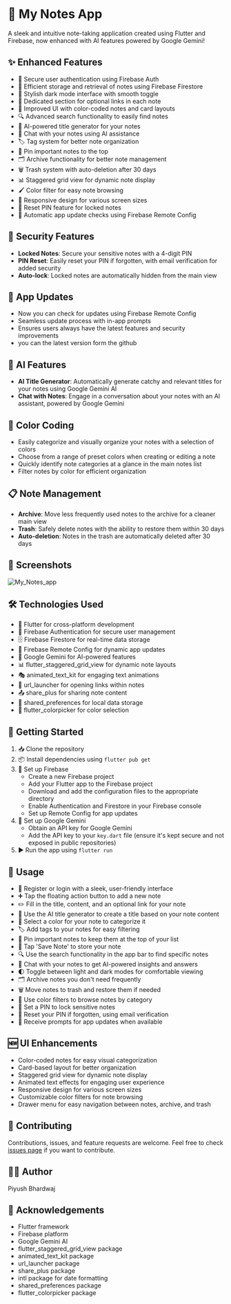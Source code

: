 # 📝 My Notes App
A sleek and intuitive note-taking application created using Flutter and Firebase, now enhanced with AI features powered by Google Gemini!

## ✨ Enhanced Features
- 🔐 Secure user authentication using Firebase Auth
- 💾 Efficient storage and retrieval of notes using Firebase Firestore
- 🌙 Stylish dark mode interface with smooth toggle
- 🔗 Dedicated section for optional links in each note
- 🎨 Improved UI with color-coded notes and card layouts
- 🔍 Advanced search functionality to easily find notes
- 🧠 AI-powered title generator for your notes
- 💬 Chat with your notes using AI assistance
- 🏷️ Tag system for better note organization
- 📌 Pin important notes to the top
- 🗂️ Archive functionality for better note management
- 🗑️ Trash system with auto-deletion after 30 days
- 📊 Staggered grid view for dynamic note display
- 🖌️ Color filter for easy note browsing
- 📱 Responsive design for various screen sizes
- 🔑 Reset PIN feature for locked notes
- 🔄 Automatic app update checks using Firebase Remote Config

## 🔐 Security Features
- **Locked Notes**: Secure your sensitive notes with a 4-digit PIN
- **PIN Reset**: Easily reset your PIN if forgotten, with email verification for added security
- **Auto-lock**: Locked notes are automatically hidden from the main view

## 🔄 App Updates
- Now you can check for updates using Firebase Remote Config
- Seamless update process with in-app prompts
- Ensures users always have the latest features and security improvements
- you can the latest version form the github

## 🤖 AI Features
- **AI Title Generator**: Automatically generate catchy and relevant titles for your notes using Google Gemini AI
- **Chat with Notes**: Engage in a conversation about your notes with an AI assistant, powered by Google Gemini

## 🌈 Color Coding
- Easily categorize and visually organize your notes with a selection of colors
- Choose from a range of preset colors when creating or editing a note
- Quickly identify note categories at a glance in the main notes list
- Filter notes by color for efficient organization

## 📋 Note Management
- **Archive**: Move less frequently used notes to the archive for a cleaner main view
- **Trash**: Safely delete notes with the ability to restore them within 30 days
- **Auto-deletion**: Notes in the trash are automatically deleted after 30 days

## 📸 Screenshots
![My_Notes_app](https://github.com/user-attachments/assets/872a77f1-eded-4b97-9f0a-5053d8dd00e1)

## 🛠️ Technologies Used
- 📱 Flutter for cross-platform development
- 🔑 Firebase Authentication for secure user management
- 🗄️ Firebase Firestore for real-time data storage
- 🔄 Firebase Remote Config for dynamic app updates
- 🤖 Google Gemini for AI-powered features
- 📊 flutter_staggered_grid_view for dynamic note layouts
- 🎭 animated_text_kit for engaging text animations
- 🔗 url_launcher for opening links within notes
- 📤 share_plus for sharing note content
- 💾 shared_preferences for local data storage
- 🎨 flutter_colorpicker for color selection

## 🚀 Getting Started
1. 📥 Clone the repository
2. 📦 Install dependencies using `flutter pub get`
3. 🔧 Set up Firebase
   - Create a new Firebase project
   - Add your Flutter app to the Firebase project
   - Download and add the configuration files to the appropriate directory
   - Enable Authentication and Firestore in your Firebase console
   - Set up Remote Config for app updates
4. 🤖 Set up Google Gemini
   - Obtain an API key for Google Gemini
   - Add the API key to your `key.dart` file (ensure it's kept secure and not exposed in public repositories)
5. ▶️ Run the app using `flutter run`

## 📖 Usage
- 👤 Register or login with a sleek, user-friendly interface
- ➕ Tap the floating action button to add a new note
- ✏️ Fill in the title, content, and an optional link for your note
- 🧠 Use the AI title generator to create a title based on your note content
- 🎨 Select a color for your note to categorize it
- 🏷️ Add tags to your notes for easy filtering
- 📌 Pin important notes to keep them at the top of your list
- 💾 Tap 'Save Note' to store your note
- 🔍 Use the search functionality in the app bar to find specific notes
- 💬 Chat with your notes to get AI-powered insights and answers
- 🌓 Toggle between light and dark modes for comfortable viewing
- 🗂️ Archive notes you don't need frequently
- 🗑️ Move notes to trash and restore them if needed
- 🎨 Use color filters to browse notes by category
- 🔐 Set a PIN to lock sensitive notes
- 🔑 Reset your PIN if forgotten, using email verification
- 🔄 Receive prompts for app updates when available

## 🆕 UI Enhancements
- Color-coded notes for easy visual categorization
- Card-based layout for better organization
- Staggered grid view for dynamic note display
- Animated text effects for engaging user experience
- Responsive design for various screen sizes
- Customizable color filters for note browsing
- Drawer menu for easy navigation between notes, archive, and trash

## 🤝 Contributing
Contributions, issues, and feature requests are welcome. Feel free to check [issues page](https://github.com/YourUsername/my_notes_app/issues) if you want to contribute.

## 👨‍💻 Author
Piyush Bhardwaj

## 🙏 Acknowledgements
- Flutter framework
- Firebase platform
- Google Gemini AI
- flutter_staggered_grid_view package
- animated_text_kit package
- url_launcher package
- share_plus package
- intl package for date formatting
- shared_preferences package
- flutter_colorpicker package
